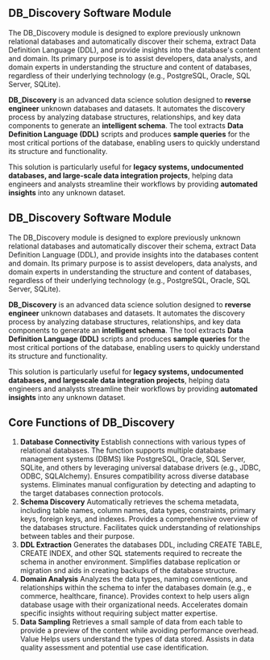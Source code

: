 
## DB_Discovery Software Module

The DB_Discovery module is designed to explore previously unknown relational databases and automatically discover 
their schema, extract Data Definition Language (DDL), and provide insights into the database's 
content and domain. Its primary purpose is to assist developers, data analysts, and domain experts 
in understanding the structure and content of databases, regardless of their underlying technology (e.g., 
PostgreSQL, Oracle, SQL Server, SQLite).

**DB_Discovery** is an advanced data science solution designed to **reverse engineer** unknown databases and datasets. It automates the discovery process by analyzing database structures, relationships, and key data components to generate an **intelligent schema**. The tool extracts **Data Definition Language (DDL)** scripts and produces **sample queries** for the most critical portions of the database, enabling users to quickly understand its structure and functionality.  

This solution is particularly useful for **legacy systems, undocumented databases, and large-scale data integration projects**, helping data engineers and analysts streamline their workflows by providing **automated insights** into any unknown dataset.


## DB_Discovery Software Module

The DB_Discovery module is designed to explore previously unknown relational databases and automatically discover 
their schema, extract Data Definition Language (DDL), and provide insights into the databases 
content and domain. Its primary purpose is to assist developers, data analysts, and domain experts 
in understanding the structure and content of databases, regardless of their underlying technology (e.g., 
PostgreSQL, Oracle, SQL Server, SQLite).

**DB_Discovery** is an advanced data science solution designed to **reverse engineer** unknown databases and datasets. It automates the discovery process by analyzing database structures, relationships, and key data components to generate an **intelligent schema**. The tool extracts **Data Definition Language (DDL)** scripts and produces **sample queries** for the most critical portions of the database, enabling users to quickly understand its structure and functionality.  

This solution is particularly useful for **legacy systems, undocumented databases, and largescale data integration projects**, helping data engineers and analysts streamline their workflows by providing **automated insights** into any unknown dataset.



## Core Functions of DB_Discovery

1. **Database Connectivity**     Establish connections with various types of relational databases. The function 
    supports multiple database management systems (DBMS) like PostgreSQL, Oracle, SQL Server, SQLite, and others 
    by leveraging universal database drivers (e.g., JDBC, ODBC, SQLAlchemy). Ensures compatibility across diverse
    database systems. Eliminates manual configuration by detecting and adapting to the target databases
    connection protocols.
2. **Schema Discovery**  Automatically retrieves the schema metadata, including table names, column names, data types, constraints, primary keys, foreign keys, and indexes.
Provides a comprehensive overview of the databases structure. Facilitates quick understanding of relationships between tables and their purpose.
3. **DDL Extraction**  Generates the databases DDL, including CREATE TABLE, CREATE INDEX, and other SQL statements required to recreate the schema in another environment.
Simplifies database replication or migration snd aids in creating backups of the database structure.
4. **Domain Analysis** Analyzes the data types, naming conventions, and relationships within the schema to infer 
the databases domain (e.g., e commerce, healthcare, finance). Provides context to help users align database usage with their organizational needs.
Accelerates domain specific insights without requiring subject matter expertise.
5. **Data Sampling** Retrieves a small sample of data from each table to provide a preview of the content while avoiding performance overhead.
Value
Helps users understand the types of data stored.
Assists in data quality assessment and potential use case identification.

